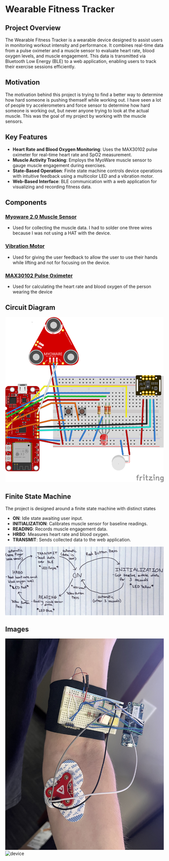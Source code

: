 # Wearable Fitness Tracker
## Project Overview
The Wearable Fitness Tracker is a wearable device designed to assist users in monitoring workout intensity and performance. It combines real-time data from a pulse oximeter and a muscle sensor to evaluate heart rate, blood oxygen levels, and muscle engagement. This data is transmitted via Bluetooth Low Energy (BLE) to a web application, enabling users to track their exercise sessions efficiently.

## Motivation
The motivation behind this project is trying to find a better way to determine how hard someone is pushing themself while working out. I have seen a lot of people try accelerometers and force sensor to determine how hard someone is working out, but never anyone trying to look at the actual muscle. This was the goal of my project by working with the muscle sensors.

## Key Features
- **Heart Rate and Blood Oxygen Monitoring**: Uses the MAX30102 pulse oximeter for real-time heart rate and SpO2 measurement.
- **Muscle Activity Tracking**: Employs the MyoWare muscle sensor to gauge muscle engagement during exercises.
- **State-Based Operation**: Finite state machine controls device operations with intuitive feedback using a multicolor LED and a vibration motor.
- **Web-Based Interface**: BLE communication with a web application for visualizing and recording fitness data.

## Components

### [Myoware 2.0 Muscle Sensor](https://www.sparkfun.com/products/21265)
- Used for collecting the muscle data. I had to solder one three wires because I was not using a HAT with the device.

### [Vibration Motor](https://www.sparkfun.com/products/8449)
- Used for giving the user feedback to allow the user to use their hands while lifting and not for focusing on the device.

### [MAX30102 Pulse Oximeter](https://www.amazon.com/MAX30102-Detection-Concentration-Compatible-Arduino/dp/B07ZQNC8XP)
- Used for calculating the heart rate and blood oxygen of the person wearing the device

## Circuit Diagram
![circuit diagram](./circuit_diagram.svg)

## Finite State Machine
The project is designed around a finite state machine with distinct states
- **ON**: Idle state awaiting user input.
- **INITIALIZATION**: Calibrates muscle sensor for baseline readings.
- **READING**: Records muscle engagement data.
- **HRBO**: Measures heart rate and blood oxygen.
- **TRANSMIT**: Sends collected data to the web application.

![finite state machine](./FSM.png)

## Images
![device on forearm](./device_forearm.jpg)
![device](./device.jpg)
